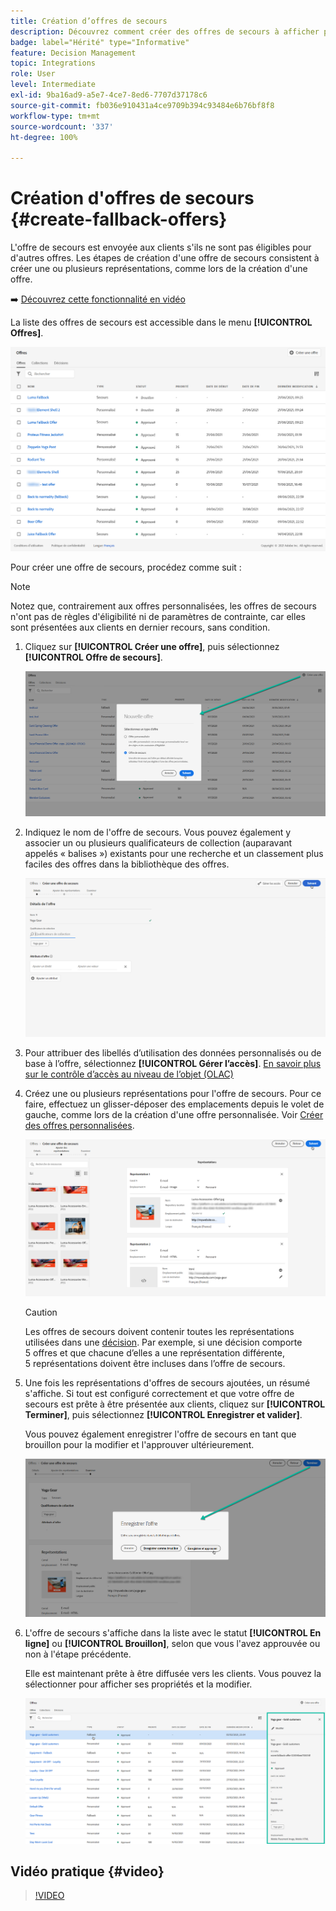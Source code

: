 ```yaml
---
title: Création d’offres de secours
description: Découvrez comment créer des offres de secours à afficher pour les clients qui ne sont éligibles à aucune offre.
badge: label="Hérité" type="Informative"
feature: Decision Management
topic: Integrations
role: User
level: Intermediate
exl-id: 9ba16ad9-a5e7-4ce7-8ed6-7707d37178c6
source-git-commit: fb036e910431a4ce9709b394c93484e6b76bf8f8
workflow-type: tm+mt
source-wordcount: '337'
ht-degree: 100%

---
```


# Création d&#39;offres de secours {#create-fallback-offers}

L&#39;offre de secours est envoyée aux clients s&#39;ils ne sont pas éligibles pour d&#39;autres offres. Les étapes de création d&#39;une offre de secours consistent à créer une ou plusieurs représentations, comme lors de la création d&#39;une offre.

➡️ [Découvrez cette fonctionnalité en vidéo](#video)

La liste des offres de secours est accessible dans le menu **[!UICONTROL Offres]**.

![](../assets/offers_list.png)

Pour créer une offre de secours, procédez comme suit :

>[!NOTE]
>
>Notez que, contrairement aux offres personnalisées, les offres de secours n&#39;ont pas de règles d&#39;éligibilité ni de paramètres de contrainte, car elles sont présentées aux clients en dernier recours, sans condition.

1. Cliquez sur **[!UICONTROL Créer une offre]**, puis sélectionnez **[!UICONTROL Offre de secours]**.

   ![](../assets/create_fallback.png)

1. Indiquez le nom de l&#39;offre de secours. Vous pouvez également y associer un ou plusieurs qualificateurs de collection (auparavant appelés « balises ») existants pour une recherche et un classement plus faciles des offres dans la bibliothèque des offres.

   ![](../assets/fallback_details.png)

1. Pour attribuer des libellés d’utilisation des données personnalisés ou de base à l’offre, sélectionnez **[!UICONTROL Gérer l’accès]**. [En savoir plus sur le contrôle d’accès au niveau de l’objet (OLAC)](../../administration/object-based-access.md)

1. Créez une ou plusieurs représentations pour l&#39;offre de secours. Pour ce faire, effectuez un glisser-déposer des emplacements depuis le volet de gauche, comme lors de la création d&#39;une offre personnalisée. Voir [Créer des offres personnalisées](../offer-library/creating-personalized-offers.md).

   ![](../assets/fallback_content.png)

   >[!CAUTION]
   >
   >Les offres de secours doivent contenir toutes les représentations utilisées dans une [décision](../offer-activities/create-offer-activities.md). Par exemple, si une décision comporte 5 offres et que chacune d’elles a une représentation différente, 5 représentations doivent être incluses dans l’offre de secours.

1. Une fois les représentations d&#39;offres de secours ajoutées, un résumé s&#39;affiche. Si tout est configuré correctement et que votre offre de secours est prête à être présentée aux clients, cliquez sur **[!UICONTROL Terminer]**, puis sélectionnez **[!UICONTROL Enregistrer et valider]**.

   Vous pouvez également enregistrer l&#39;offre de secours en tant que brouillon pour la modifier et l&#39;approuver ultérieurement.

   ![](../assets/fallback_review.png)

1. L&#39;offre de secours s&#39;affiche dans la liste avec le statut **[!UICONTROL En ligne]** ou **[!UICONTROL Brouillon]**, selon que vous l&#39;avez approuvée ou non à l&#39;étape précédente.

   Elle est maintenant prête à être diffusée vers les clients. Vous pouvez la sélectionner pour afficher ses propriétés et la modifier. <!-- no suppression? -->

   ![](../assets/fallback_created.png)

## Vidéo pratique {#video}

>[!VIDEO](https://video.tv.adobe.com/v/329383?quality=12)

